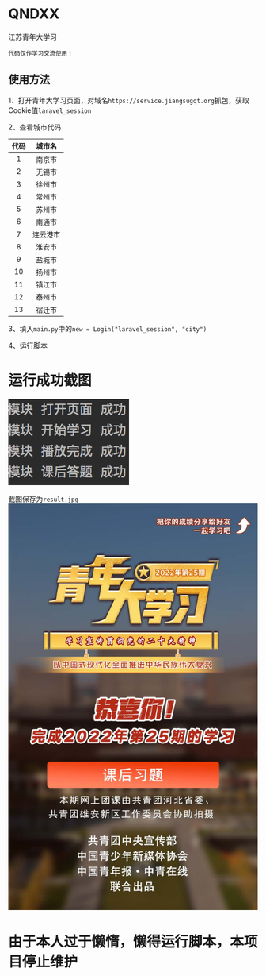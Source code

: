 # QNDXX
江苏青年大学习

`代码仅作学习交流使用！`

## 使用方法
1、打开青年大学习页面，对域名`https://service.jiangsugqt.org`抓包，获取Cookie值`laravel_session`

2、查看城市代码

| 代码 |  城市名  |
| :--: | :------: |
|  1   |  南京市  |
|  2   |  无锡市  |
|  3   |  徐州市  |
|  4   |  常州市  |
|  5   |  苏州市  |
|  6   |  南通市  |
|  7   | 连云港市 |
|  8   |  淮安市  |
|  9   |  盐城市  |
|  10  |  扬州市  |
|  11  |  镇江市  |
|  12  |  泰州市  |
|  13  |  宿迁市  |

3、填入`main.py`中的`new = Login("laravel_session", "city")`

4、运行脚本

# 运行成功截图
![success](src/success.png)

截图保存为`result.jpg`
![result](src/result.jpg)

# 由于本人过于懒惰，懒得运行脚本，本项目停止维护
